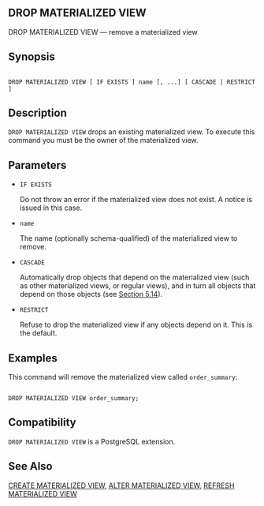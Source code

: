## DROP MATERIALIZED VIEW

DROP MATERIALIZED VIEW — remove a materialized view

## Synopsis

```

DROP MATERIALIZED VIEW [ IF EXISTS ] name [, ...] [ CASCADE | RESTRICT ]
```

## Description

`DROP MATERIALIZED VIEW` drops an existing materialized view. To execute this command you must be the owner of the materialized view.

## Parameters

* `IF EXISTS`

    Do not throw an error if the materialized view does not exist. A notice is issued in this case.

* *`name`*

    The name (optionally schema-qualified) of the materialized view to remove.

* `CASCADE`

    Automatically drop objects that depend on the materialized view (such as other materialized views, or regular views), and in turn all objects that depend on those objects (see [Section 5.14](ddl-depend "5.14. Dependency Tracking")).

* `RESTRICT`

    Refuse to drop the materialized view if any objects depend on it. This is the default.

## Examples

This command will remove the materialized view called `order_summary`:

```

DROP MATERIALIZED VIEW order_summary;
```

## Compatibility

`DROP MATERIALIZED VIEW` is a PostgreSQL extension.

## See Also

[CREATE MATERIALIZED VIEW](sql-creatematerializedview "CREATE MATERIALIZED VIEW"), [ALTER MATERIALIZED VIEW](sql-altermaterializedview "ALTER MATERIALIZED VIEW"), [REFRESH MATERIALIZED VIEW](sql-refreshmaterializedview "REFRESH MATERIALIZED VIEW")